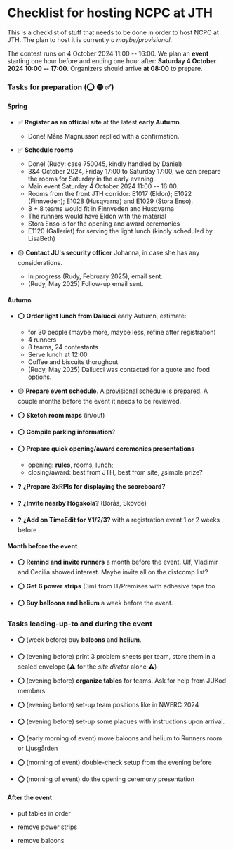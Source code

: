 Checklist for hosting NCPC at JTH
=================================

This is a checklist of stuff
that needs to be done
in order to host NCPC at JTH.
The plan to host it is currently _a maybe/provisional_.

The contest runs on 4 October 2024 11:00 -- 16:00.
We plan an __event__ starting one hour before and ending one hour after:
__Saturday 4 October 2024 10:00 -- 17:00__.
Organizers should arrive __at 08:00__ to prepare.

### Tasks for preparation (⭕ 🟡 ✅)

#### Spring

* ✅ __Register as an official site__ at the latest __early Autumn__.
	- Done!  Måns Magnusson replied with a confirmation.

* ✅ __Schedule rooms__
	- Done! (Rudy: case 750045, kindly handled by Daniel)
	- 3&4 October 2024, Friday 17:00 to Saturday 17:00,
	  we can prepare the rooms for Saturday in the early evening.
	- Main event Saturday 4 October 2024 11:00 -- 16:00.
	- Rooms from the front JTH corridor:
	  E1017 (Eldon);
	  E1022 (Finnveden);
	  E1028 (Husqvarna) and
	  E1029 (Stora Enso).
	- 8 + 8 teams would fit in Finnveden and Husqvarna
	- The runners would have Eldon with the material
	- Stora Enso is for the opening and award ceremonies
	- E1120 (Galleriet) for serving the light lunch (kindly scheduled by LisaBeth)

* 🟡 __Contact JU's security officer__ Johanna, in case she has any considerations.
	- In progress (Rudy, February 2025), email sent.
	- (Rudy, May 2025) Follow-up email sent.

#### Autumn

* ⭕ __Order light lunch from Dalucci__ early Autumn, estimate:
	- for 30 people (maybe more, maybe less, refine after registration)
	- 4 runners
	- 8 teams, 24 contestants
	- Serve lunch at 12:00
	- Coffee and biscuits thorughout
	- (Rudy, May 2025) Dallucci was contacted for a quote and food options.

* 🟡 __Prepare event schedule__.
     A [provisional schedule](.) is prepared.
	 A couple months before the event it needs to be reviewed.

* ⭕ __Sketch room maps__ (in/out)

* ⭕ __Compile parking information__?

* ⭕ __Prepare quick opening/award ceremonies presentations__
	- opening: __rules__, rooms, lunch;
	- closing/award: best from JTH, best from site, ¿simple prize?

* ❓ __¿Prepare 3xRPIs for displaying the scoreboard?__

* ❓ __¿Invite nearby Högskola?__ (Borås, Skövde)

* ❓ __¿Add on TimeEdit for Y1/2/3?__ with a registration event 1 or 2 weeks before


#### Month before the event

* ⭕ __Remind and invite runners__ a month before the event.
     Ulf, Vladimir and Cecilia showed interest.
	 Maybe invite all on the distcomp list?

* ⭕ __Get 6 power strips__ (3m) from IT/Premises with adhesive tape too

* ⭕ __Buy balloons and helium__ a week before the event.


### __Tasks__ leading-up-to and __during the event__

* ⭕ (week before) buy __baloons__ and __helium__.

* ⭕ (evening before) print 3 problem sheets per team,
                      store them in a sealed envelope
					  (⚠️ for the _site diretor_ alone ⚠️)

* ⭕ (evening before) __organize tables__ for teams.
     Ask for help from JUKod members.

* ⭕ (evening before) set-up team positions like in NWERC 2024

* ⭕ (evening before) set-up some plaques with
  instructions upon arrival.

* ⭕ (early morning of event) move baloons and helium to Runners room or Ljusgården

* ⭕ (morning of event) double-check setup from the evening before

* ⭕ (morning of event) do the opening ceremony presentation


#### After the event

* put tables in order

* remove power strips

* remove baloons
